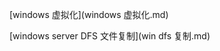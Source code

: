 
 <!-- 每个目录下单独设置readme文件 作为该下文件锚点 -->

[windows 虚拟化](windows 虚拟化.md)

[windows server DFS 文件复制](win dfs 复制.md)


